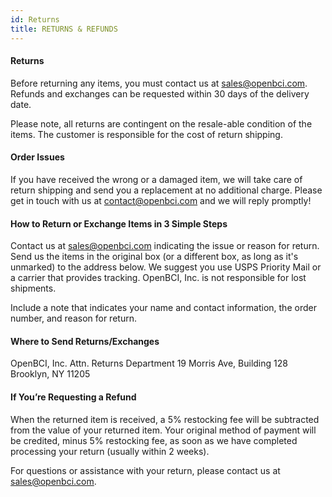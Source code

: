 ```yaml
---
id: Returns
title: RETURNS & REFUNDS
---
```


#### Returns

Before returning any items,
you must contact us at sales@openbci.com. Refunds and exchanges can be requested within 30 days of the delivery date.

Please note, all returns are contingent on the resale-able condition of the items. The customer is responsible for the cost of return shipping.


#### Order Issues

If you have received the wrong or a damaged item, we will take care of return shipping and send you a replacement at no additional charge. Please get in touch with us at contact@openbci.com and we will reply promptly!


#### How to Return or Exchange Items in 3 Simple Steps

Contact us at sales@openbci.com indicating the issue or reason for return.
Send us the items in the original box (or a different box, as long as it's unmarked) to the address below. We suggest you use USPS Priority Mail or a carrier that provides tracking. OpenBCI, Inc. is not responsible for lost shipments.

Include a note that indicates your name and contact information, the order number, and reason for return.


#### Where to Send Returns/Exchanges

OpenBCI, Inc.
Attn. Returns Department
19 Morris Ave, Building 128
Brooklyn, NY 11205


#### If You’re Requesting a Refund

When the returned item is received, a 5% restocking fee will be subtracted from the value of your returned item. Your original method of payment will be credited, minus 5% restocking fee, as soon as we have completed processing your return (usually within 2 weeks).

For questions or assistance with your return, please contact us at sales@openbci.com.
